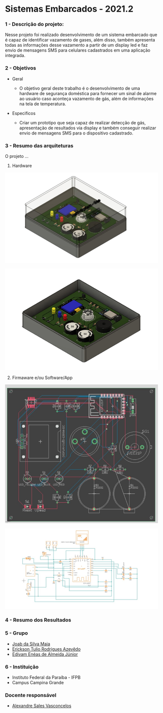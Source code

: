 # Sistemas Embarcados - 2021.2

### 1 - Descrição do projeto:

Nesse projeto foi realizado desenvolvimento de um sistema embarcado que é capaz de identificar vazamento de gases, além disso, também apresenta todas as informações desse vazamento a partir de um display led e faz envio de mensagens SMS para celulares cadastrados em uma aplicação integrada.

### 2 - Objetivos

- Geral

  - O objetivo geral deste trabalho é o desenvolvimento de uma hardware de
segurança doméstica para fornecer um sinal de alarme ao usuário caso aconteça
vazamento de gás, além de informações na tela de temperatura.
- Especificos
  - Criar um prototipo que seja capaz de realizar detecção de gás, apresentação de resultados via display e também conseguir realizar envio de mensagens SMS para o dispositivo cadastrado.

  
### 3 - Resumo das arquiteturas

  O projeto ...
  
  1.  Hardware

  ![Placa e Case completo](https://github.com/Erickson-Eng/sistemas-embarcados/blob/main/static/Placa%20e%20case.jpeg)

  ![Placa e case inferior](https://github.com/Erickson-Eng/sistemas-embarcados/blob/main/static/Placa%20sem%20case%20superior.jpeg)
  
  2.  Firmaware e/ou Software/App 

  ![foto](https://github.com/Erickson-Eng/sistemas-embarcados/blob/main/static/Foto2.jpeg)
  
  ![foto 2](https://github.com/Erickson-Eng/sistemas-embarcados/blob/main/static/Foto1.jpeg)
### 4 - Resumo dos Resultados

### 5 - Grupo

* [Joab da Silva Maia](https://github.com/JoabMaia)
* [Erickson Tulio Rodrigues Azevêdo](https://github.com/Erickson-Eng)
* [Edivam Enéas de Almeida Júnior](https://github.com/venzel)

### 6 - Instituição

* Instituto Federal da Paraíba - IFPB
* Campus Campina Grande

### Docente responsável
* [Alexandre Sales Vasconcelos](https://github.com/alexandresvifpb)